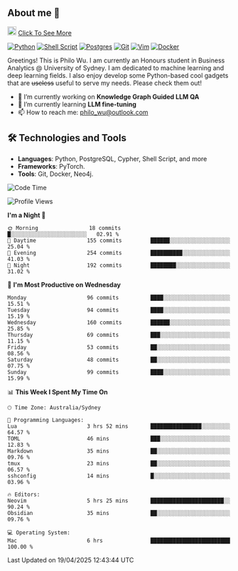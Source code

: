 ## About me 🤗

<a href="#"><img src="https://media.giphy.com/media/hvRJCLFzcasrR4ia7z/giphy.gif" width="20px" height="20px"></a> [Click To See More](https://codeboyphilo.github.io)

[![Python](https://img.shields.io/badge/python-3670A0?style=for-the-badge&logo=python&logoColor=ffdd54)](#)
[![Shell Script](https://img.shields.io/badge/shell_script-%23121011.svg?style=for-the-badge&logo=gnu-bash&logoColor=white)](#)
[![Postgres](https://img.shields.io/badge/postgres-%23316192.svg?style=for-the-badge&logo=postgresql&logoColor=white)](#)
[![Git](https://img.shields.io/badge/git-%23F05033.svg?style=for-the-badge&logo=git&logoColor=white)](#)
[![Vim](https://img.shields.io/badge/VIM-%2311AB00.svg?style=for-the-badge&logo=vim&logoColor=white)](#)
[![Docker](https://img.shields.io/badge/docker-%230db7ed.svg?style=for-the-badge&logo=docker&logoColor=white)](#)

Greetings! This is Philo Wu. I am currently an Honours student in Business Analytics \@ University of Sydney. I am dedicated to machine learning and deep learning fields. I also enjoy develop some Python-based cool gadgets that are ~~useless~~ useful to serve my needs. Please check them out!

- 🔭 I’m currently working on **Knowledge Graph Guided LLM QA**
- 🌱 I’m currently learning **LLM fine-tuning**
- 📫 How to reach me: philo_wu@outlook.com

## 🛠 Technologies and Tools
- **Languages**: Python, PostgreSQL, Cypher, Shell Script, and more
- **Frameworks**: PyTorch.
- **Tools**: Git, Docker, Neo4j.

<!--START_SECTION:waka-->
![Code Time](http://img.shields.io/badge/Code%20Time-749%20hrs%2037%20mins-blue)

![Profile Views](http://img.shields.io/badge/Profile%20Views-0-blue)

**I'm a Night 🦉** 

```text
🌞 Morning                18 commits          █░░░░░░░░░░░░░░░░░░░░░░░░   02.91 % 
🌆 Daytime                155 commits         ██████░░░░░░░░░░░░░░░░░░░   25.04 % 
🌃 Evening                254 commits         ██████████░░░░░░░░░░░░░░░   41.03 % 
🌙 Night                  192 commits         ████████░░░░░░░░░░░░░░░░░   31.02 % 
```
📅 **I'm Most Productive on Wednesday** 

```text
Monday                   96 commits          ████░░░░░░░░░░░░░░░░░░░░░   15.51 % 
Tuesday                  94 commits          ████░░░░░░░░░░░░░░░░░░░░░   15.19 % 
Wednesday                160 commits         ██████░░░░░░░░░░░░░░░░░░░   25.85 % 
Thursday                 69 commits          ███░░░░░░░░░░░░░░░░░░░░░░   11.15 % 
Friday                   53 commits          ██░░░░░░░░░░░░░░░░░░░░░░░   08.56 % 
Saturday                 48 commits          ██░░░░░░░░░░░░░░░░░░░░░░░   07.75 % 
Sunday                   99 commits          ████░░░░░░░░░░░░░░░░░░░░░   15.99 % 
```


📊 **This Week I Spent My Time On** 

```text
🕑︎ Time Zone: Australia/Sydney

💬 Programming Languages: 
Lua                      3 hrs 52 mins       ████████████████░░░░░░░░░   64.57 % 
TOML                     46 mins             ███░░░░░░░░░░░░░░░░░░░░░░   12.83 % 
Markdown                 35 mins             ██░░░░░░░░░░░░░░░░░░░░░░░   09.76 % 
tmux                     23 mins             ██░░░░░░░░░░░░░░░░░░░░░░░   06.57 % 
sshconfig                14 mins             █░░░░░░░░░░░░░░░░░░░░░░░░   03.96 % 

🔥 Editors: 
Neovim                   5 hrs 25 mins       ███████████████████████░░   90.24 % 
Obsidian                 35 mins             ██░░░░░░░░░░░░░░░░░░░░░░░   09.76 % 

💻 Operating System: 
Mac                      6 hrs               █████████████████████████   100.00 % 
```


 Last Updated on 19/04/2025 12:43:44 UTC
<!--END_SECTION:waka-->
